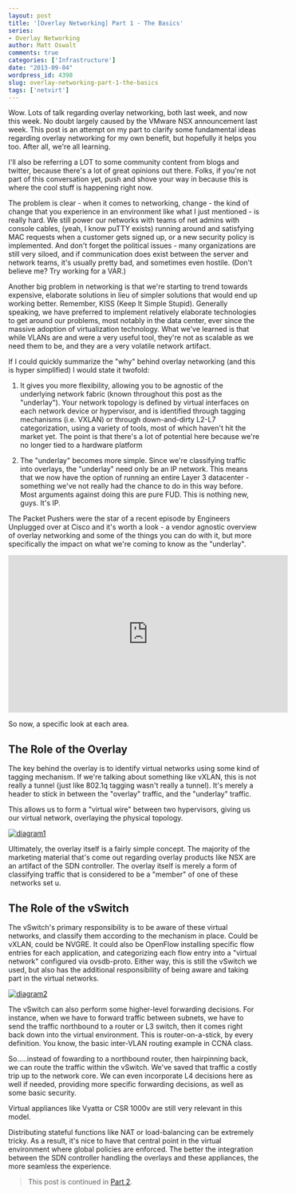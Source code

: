 ```yaml
---
layout: post
title: '[Overlay Networking] Part 1 - The Basics'
series:
- Overlay Networking
author: Matt Oswalt
comments: true
categories: ['Infrastructure']
date: "2013-09-04"
wordpress_id: 4398
slug: overlay-networking-part-1-the-basics
tags: ['netvirt']
---
```



Wow. Lots of talk regarding overlay networking, both last week, and now this week. No doubt largely caused by the VMware NSX announcement last week. This post is an attempt on my part to clarify some fundamental ideas regarding overlay networking for my own benefit, but hopefully it helps you too. After all, we're all learning.

I'll also be referring a LOT to some community content from blogs and twitter, because there's a lot of great opinions out there. Folks, if you're not part of this conversation yet, push and shove your way in because this is where the cool stuff is happening right now.

The problem is clear - when it comes to networking, change - the kind of change that you experience in an environment like what I just mentioned - is really hard. We still power our networks with teams of net admins with console cables, (yeah, I know puTTY exists) running around and satisfying MAC requests when a customer gets signed up, or a new security policy is implemented. And don't forget the political issues - many organizations are still very siloed, and if communication does exist between the server and network teams, it's usually pretty bad, and sometimes even hostile. (Don't believe me? Try working for a VAR.)

Another big problem in networking is that we're starting to trend towards expensive, elaborate solutions in lieu of simpler solutions that would end up working better. Remember, KISS (Keep It Simple Stupid). Generally speaking, we have preferred to implement relatively elaborate technologies to get around our problems, most notably in the data center, ever since the massive adoption of virtualization technology. What we've learned is that while VLANs are and were a very useful tool, they're not as scalable as we need them to be, and they are a very volatile network artifact.

If I could quickly summarize the "why" behind overlay networking (and this is hyper simplified) I would state it twofold:

  1. It gives you more flexibility, allowing you to be agnostic of the underlying network fabric (known throughout this post as the "underlay"). Your network topology is defined by virtual interfaces on each network device or hypervisor, and is identified through tagging mechanisms (i.e. VXLAN) or through down-and-dirty L2-L7 categorization, using a variety of tools, most of which haven't hit the market yet. The point is that there's a lot of potential here because we're no longer tied to a hardware platform
	
  2. The "underlay" becomes more simple. Since we're classifying traffic into overlays, the "underlay" need only be an IP network. This means that we now have the option of running an entire Layer 3 datacenter - something we've not really had the chance to do in this way before. Most arguments against doing this are pure FUD. This is nothing new, guys. It's IP.

The Packet Pushers were the star of a recent episode by Engineers Unplugged over at Cisco and it's worth a look - a vendor agnostic overview of overlay networking and some of the things you can do with it, but more specifically the impact on what we're coming to know as the "underlay".

<div style="text-align: center"><iframe width="560" height="315" src="http://www.youtube.com/embed/8MnzkwGaHpo" frameborder="0" allowfullscreen></iframe></div>

So now, a specific look at each area.

## The Role of the Overlay

The key behind the overlay is to identify virtual networks using some kind of tagging mechanism. If we're talking about something like vXLAN, this is not really a tunnel (just like 802.1q tagging wasn't really a tunnel). It's merely a header to stick in between the "overlay" traffic, and the "underlay" traffic.

This allows us to form a "virtual wire" between two hypervisors, giving us our virtual network, overlaying the physical topology.

[![diagram1](/assets/2013/09/diagram1.png)](/assets/2013/09/diagram1.png)

Ultimately, the overlay itself is a fairly simple concept. The majority of the marketing material that's come out regarding overlay products like NSX are an artifact of the SDN controller. The overlay itself is merely a form of classifying traffic that is considered to be a "member" of one of these  networks set u.

## The Role of the vSwitch

The vSwitch's primary responsibility is to be aware of these virtual networks, and classify them according to the mechanism in place. Could be vXLAN, could be NVGRE. It could also be OpenFlow installing specific flow entries for each application, and categorizing each flow entry into a "virtual network" configured via ovsdb-proto. Either way, this is still the vSwitch we used, but also has the additional responsibility of being aware and taking part in the virtual networks.

[![diagram2](/assets/2013/09/diagram2.png)](/assets/2013/09/diagram2.png)

The vSwitch can also perform some higher-level forwarding decisions. For instance, when we have to forward traffic between subnets, we have to send the traffic northbound to a router or L3 switch, then it comes right back down into the virtual environment. This is router-on-a-stick, by every definition. You know, the basic inter-VLAN routing example in CCNA class.

So.....instead of fowarding to a northbound router, then hairpinning back, we can route the traffic within the vSwitch. We've saved that traffic a costly trip up to the network core. We can even incorporate L4 decisions here as well if needed, providing more specific forwarding decisions, as well as some basic security.

Virtual appliances like Vyatta or CSR 1000v are still very relevant in this model.

Distributing stateful functions like NAT or load-balancing can be extremely tricky. As a result, it's nice to have that central point in the virtual environment where global policies are enforced. The better the integration between the SDN controller handling the overlays and these appliances, the more seamless the experience.

> This post is continued in [Part 2](https://oswalt.dev/2013/09/overlay-networking-part2/).
